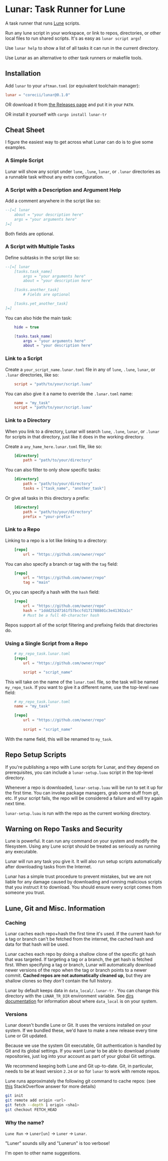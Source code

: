 
# Lunar: Task Runner for Lune

A task runner that runs [Lune](https://github.com/lune-org/lune) scripts.

Run any lune script in your workspace, or link to repos, directories, or other local files to run shared scripts. It's as easy as `lunar script args`!

Use `lunar help` to show a list of all tasks it can run in the current directory.

Use Lunar as an alternative to other task runners or makefile tools.

## Installation

Add `lunar` to your `aftman.toml` (or equivalent toolchain manager):
```toml
lunar = "corecii/lunar@0.1.0"
```

OR download it from [the Releases page](https://github.com/corecii/lunar/releases/latest) and put it in your `PATH`.

OR install it yourself with `cargo install lunar-tr`

## Cheat Sheet

I figure the easiest way to get across what Lunar can do is to give some examples.

### A Simple Script

Lunar will show any script under `lune`, `.lune`, `lunar`, or `.lunar` directories as a runnable task without any extra configuration.

### A Script with a Description and Argument Help

Add a comment anywhere in the script like so:

```lua
--[=[ lunar
	about = "your description here"
	args = "your arguments here"
]=]
```

Both fields are optional.

### A Script with Multiple Tasks

Define subtasks in the script like so:

```lua
--[=[ lunar
	[tasks.task_name]
		args = "your arguments here"
		about = "your description here"

	[tasks.another_task]
		# Fields are optional

	[tasks.yet_another_task]
]=]
```

You can also hide the main task:

```lua
	hide = true

	[tasks.task_name]
		args = "your arguments here"
		about = "your description here"
```

### Link to a Script

Create a `your_script_name.lunar.toml` file in any of `lune`, `.lune`, `lunar`, or `.lunar` directories, like so:

```toml
	script = "path/to/your/script.luau"
```

You can also give it a name to override the `.lunar.toml` name:

```toml
	name = "my_task"
	script = "path/to/your/script.luau"
```

### Link to a Directory

When you link to a directory, Lunar will search `lune`, `.lune`, `lunar`, or `.lunar` for scripts in that directory, just like it does in the working directory.

Create a `any_hame_here.lunar.toml` file, like so:

```toml
	[directory]
		path = "path/to/your/directory"
```

You can also filter to only show specific tasks:

```toml
	[directory]
		path = "path/to/your/directory"
		tasks = ["task_name", "another_task"]
```

Or give all tasks in this directory a prefix:

```toml
	[directory]
		path = "path/to/your/directory"
		prefix = "your-prefix-"
```

### Link to a Repo

Linking to a repo is a lot like linking to a directory:

```toml
	[repo]
		url = "https://github.com/owner/repo"
```

You can also specify a branch or tag with the `tag` field:

```toml
	[repo]
		url = "https://github.com/owner/repo"
		tag = "main"
```

Or, you can specify a hash with the `hash` field:

```toml
	[repo]
		url = "https://github.com/owner/repo"
		hash = "1ddd252d7161f57bccfd171788801c3e41302a1c"
		# Must be a full 40-character hash
```

Repos support all of the script filtering and prefixing fields that directories do.

### Using a Single Script from a Repo

```toml
	# my_repo_task.lunar.toml
	[repo]
		url = "https://github.com/owner/repo"

		script = "script_name"
```

This will take on the name of the `lunar.toml` file, so the task will be named `my_repo_task`.
If you want to give it a different name, use the top-level `name` field:

```toml
	# my_repo_task.lunar.toml
	name = "my_task"

	[repo]
		url = "https://github.com/owner/repo"
		
		script = "script_name"
```

With the name field, this will be renamed to `my_task`.

## Repo Setup Scripts

If you're publishing a repo with Lune scripts for Lunar, and they depend on prerequisites, you can include a
`lunar-setup.luau` script in the top-level directory.

Whenever a repo is downloaded, `lunar-setup.luau` will be run to set it up for the first time. You can invoke package managers, grab some stuff from git, etc. If your script fails, the repo will be considered a failure and will try again next time.

`lunar-setup.luau` is run with the repo as the current working directory.

## Warning on Repo Tasks and Security

Lune is powerful. It can run any command on your system and modify the filesystem. Using any Lune script should be treated as seriously as running any executable.

Lunar will run any task you give it. It will also run setup scripts automatically after downloading tasks from the Internet.

Lunar has a simple trust procedure to prevent mistakes, but we are not liable for any damage caused by downloading and running malicious scripts that you instruct it to download. You should ensure every script comes from someone you trust.

## Lune, Git and Misc. Information

### Caching

Lunar caches each repo+hash the first time it's used. If the current hash for a tag or branch can't be fetched from the internet, the cached hash and data for that hash will be used.

Lunar caches each repo by doing a shallow clone of the specific git hash that was targeted. If targeting a tag or a branch, the get hash is fetched first. When specifying a tag or branch, Lunar will automatically download newer versions of the repo when the tag or branch points to a newer commit. **Cached repos are not automatically cleaned up,** but they are shallow clones so they _don't_ contain the full history.

Lunar by default keeps data in `data_local/.lunar-tr` . You can change this directory with the `LUNAR_TR_DIR` environment variable. See [dirs documentation](https://docs.rs/dirs/5.0.1/dirs/fn.data_local_dir.html) for information about where `data_local` is on your system.

### Versions

Lunar doesn't bundle Lune or Git. It uses the versions installed on your system. If we bundled these, we'd have to make a new release every time Lune or Git updated.

Because we use the system Git executable, Git authentication is handled by Git and its global settings. If you want Lunar to be able to download private repositories, just log into your account as part of your global Git settings.

We recommend keeping both Lune and Git up-to-date. Git, in particular, needs to be at least version `2.24` or so for `lunar` to work with remote repos.

Lune runs approximately the following git command to cache repos: (see [this](https://stackoverflow.com/a/43136160) StackOverflow answer for more details)
```sh
git init
git remote add origin <url>
git fetch --depth 1 origin <sha1>
git checkout FETCH_HEAD
```

### Why the name?

`Lune Run` -> `Luner[un]` -> `Luner` -> `Lunar`.

"Luner" sounds silly and "Lunerun" is too verbose!

I'm open to other name suggestions.